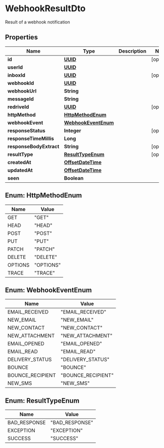 

# WebhookResultDto

Result of a webhook notification
## Properties

Name | Type | Description | Notes
------------ | ------------- | ------------- | -------------
**id** | [**UUID**](UUID) |  |  [optional]
**userId** | [**UUID**](UUID) |  | 
**inboxId** | [**UUID**](UUID) |  |  [optional]
**webhookId** | [**UUID**](UUID) |  | 
**webhookUrl** | **String** |  | 
**messageId** | **String** |  | 
**redriveId** | [**UUID**](UUID) |  |  [optional]
**httpMethod** | [**HttpMethodEnum**](#HttpMethodEnum) |  | 
**webhookEvent** | [**WebhookEventEnum**](#WebhookEventEnum) |  | 
**responseStatus** | **Integer** |  |  [optional]
**responseTimeMillis** | **Long** |  | 
**responseBodyExtract** | **String** |  |  [optional]
**resultType** | [**ResultTypeEnum**](#ResultTypeEnum) |  |  [optional]
**createdAt** | [**OffsetDateTime**](OffsetDateTime) |  | 
**updatedAt** | [**OffsetDateTime**](OffsetDateTime) |  | 
**seen** | **Boolean** |  | 



## Enum: HttpMethodEnum

Name | Value
---- | -----
GET | &quot;GET&quot;
HEAD | &quot;HEAD&quot;
POST | &quot;POST&quot;
PUT | &quot;PUT&quot;
PATCH | &quot;PATCH&quot;
DELETE | &quot;DELETE&quot;
OPTIONS | &quot;OPTIONS&quot;
TRACE | &quot;TRACE&quot;



## Enum: WebhookEventEnum

Name | Value
---- | -----
EMAIL_RECEIVED | &quot;EMAIL_RECEIVED&quot;
NEW_EMAIL | &quot;NEW_EMAIL&quot;
NEW_CONTACT | &quot;NEW_CONTACT&quot;
NEW_ATTACHMENT | &quot;NEW_ATTACHMENT&quot;
EMAIL_OPENED | &quot;EMAIL_OPENED&quot;
EMAIL_READ | &quot;EMAIL_READ&quot;
DELIVERY_STATUS | &quot;DELIVERY_STATUS&quot;
BOUNCE | &quot;BOUNCE&quot;
BOUNCE_RECIPIENT | &quot;BOUNCE_RECIPIENT&quot;
NEW_SMS | &quot;NEW_SMS&quot;



## Enum: ResultTypeEnum

Name | Value
---- | -----
BAD_RESPONSE | &quot;BAD_RESPONSE&quot;
EXCEPTION | &quot;EXCEPTION&quot;
SUCCESS | &quot;SUCCESS&quot;



